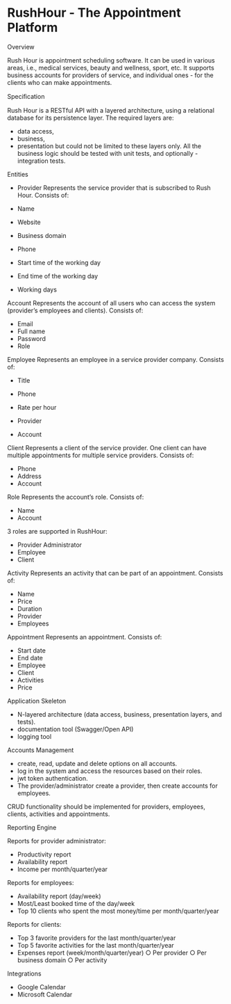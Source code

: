 # RushHour - The Appointment Platform

Overview

Rush Hour is appointment scheduling software. It can be used in various areas, i.e., medical services, beauty and wellness, sport, etc. It supports business accounts for providers of service, and individual ones - for the clients who can make appointments.

Speciﬁcation

Rush Hour is a RESTful API with a layered architecture, using a relational database for its persistence layer. The required layers are: 
- data access, 
- business, 
- presentation 
but could not be limited to these layers only. All the business logic should be tested with unit tests, and optionally - integration tests.

Entities

- Provider
Represents the service provider that is subscribed to Rush Hour. Consists of:
- Name

- Website

- Business domain

- Phone

- Start time of the working day

- End time of the working day

- Working days

Account
Represents the account of all users who can access the system (provider’s employees and clients). Consists of:
- Email
- Full name
- Password
- Role

Employee
Represents an employee in a service provider company. Consists of:
- Title

- Phone
- Rate per hour
- Provider
- Account

Client
Represents a client of the service provider. One client can have multiple appointments for
multiple service providers. Consists of:
- Phone
- Address
- Account

Role
Represents the account’s role. Consists of:
- Name
- Account

3 roles are supported in RushHour:
- Provider Administrator
- Employee
- Client

Activity
Represents an activity that can be part of an appointment. Consists of:
- Name
- Price
- Duration
- Provider
- Employees

Appointment
Represents an appointment. Consists of:
- Start date
- End date
- Employee
- Client
- Activities
- Price

Application Skeleton
- N-layered architecture (data access, business, presentation layers, and tests). 
- documentation tool (Swagger/Open API) 
- logging tool

Accounts Management
- create, read, update and delete options on all accounts.
- log in the system and access the resources based on their roles.
- jwt token authentication.
- The provider/administrator create a provider, then create accounts for employees.
 
CRUD functionality should be implemented for providers, employees, clients, activities and appointments.

Reporting Engine

Reports for provider administrator:
- Productivity report
- Availability report
- Income per month/quarter/year

Reports for employees:
- Availability report (day/week)
- Most/Least booked time of the day/week
- Top 10 clients who spent the most money/time per month/quarter/year

Reports for clients:
- Top 3 favorite providers for the last month/quarter/year
- Top 5 favorite activities for the last month/quarter/year
- Expenses report (week/month/quarter/year)
  ○ Per provider
  ○ Per business domain
  ○ Per activity

Integrations
- Google Calendar
- Microsoft Calendar
